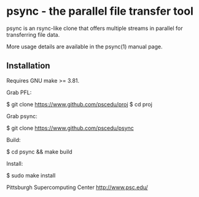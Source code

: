 # psync - the parallel file transfer tool

psync is an rsync-like clone that offers multiple streams in parallel
for transferring file data.

More usage details are available in the psync(1) manual page.

## Installation

Requires GNU make >= 3.81.

Grab PFL:

  $ git clone https://www.github.com/pscedu/proj
  $ cd proj

Grab psync:

  $ git clone https://www.github.com/pscedu/psync

Build:

  $ cd psync && make build

Install:

  $ sudo make install 

Pittsburgh Supercomputing Center
http://www.psc.edu/
